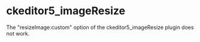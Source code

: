 # ckeditor5_imageResize
The "resizeImage:custom" option of the ckeditor5_imageResize plugin does not work.
